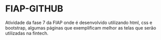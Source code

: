 # FIAP-GITHUB
Atividade da fase 7 da FIAP onde é desenvolvido utilizando html, css e bootstrap, algumas páginas que exemplificam melhor as telas que serão utilizadas na fintech.
